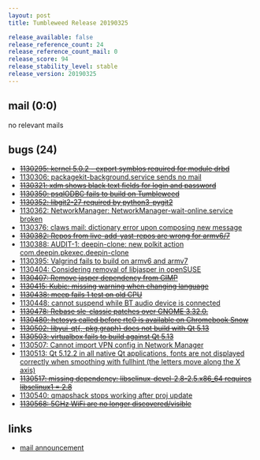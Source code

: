 ```yaml
---
layout: post
title: Tumbleweed Release 20190325

release_available: false
release_reference_count: 24
release_reference_count_mail: 0
release_score: 94
release_stability_level: stable
release_version: 20190325
---
```


## mail (0:0)

no relevant mails

## bugs (24)

<!--more-->

- ~~[1130295: kernel 5.0.2 - export symblos required for module drbd](https://bugzilla.opensuse.org/show_bug.cgi?id=1130295)~~
- [1130306: packagekit-background.service sends no mail](https://bugzilla.opensuse.org/show_bug.cgi?id=1130306)
- ~~[1130321: xdm shows black text fields for login and password](https://bugzilla.opensuse.org/show_bug.cgi?id=1130321)~~
- ~~[1130350: psqlODBC fails to build on Tumbleweed](https://bugzilla.opensuse.org/show_bug.cgi?id=1130350)~~
- ~~[1130352: libgit2-27 required by python3-pygit2](https://bugzilla.opensuse.org/show_bug.cgi?id=1130352)~~
- [1130362: NetworkManager: NetworkManager-wait-online.service broken](https://bugzilla.opensuse.org/show_bug.cgi?id=1130362)
- [1130376: claws mail: dictionary error upon composing new message](https://bugzilla.opensuse.org/show_bug.cgi?id=1130376)
- ~~[1130382: Repos from live-add-yast-repos are wrong for armv6/7](https://bugzilla.opensuse.org/show_bug.cgi?id=1130382)~~
- [1130388: AUDIT-1: deepin-clone: new polkit action com.deepin.pkexec.deepin-clone](https://bugzilla.opensuse.org/show_bug.cgi?id=1130388)
- [1130395: Valgrind fails to build on armv6 and armv7](https://bugzilla.opensuse.org/show_bug.cgi?id=1130395)
- [1130404: Considering removal of libjasper in openSUSE](https://bugzilla.opensuse.org/show_bug.cgi?id=1130404)
- ~~[1130407: Remove jasper dependency from GIMP](https://bugzilla.opensuse.org/show_bug.cgi?id=1130407)~~
- ~~[1130415: Kubic: missing warning when changing language](https://bugzilla.opensuse.org/show_bug.cgi?id=1130415)~~
- ~~[1130438: meep fails 1 test on old CPU](https://bugzilla.opensuse.org/show_bug.cgi?id=1130438)~~
- [1130448: cannot suspend while BT audio device is connected](https://bugzilla.opensuse.org/show_bug.cgi?id=1130448)
- ~~[1130478: Rebase sle-classic patches over GNOME 3.32.0.](https://bugzilla.opensuse.org/show_bug.cgi?id=1130478)~~
- ~~[1130480: hctosys called before rtc0 is available on Chromebook Snow](https://bugzilla.opensuse.org/show_bug.cgi?id=1130480)~~
- ~~[1130502: libyui-qt{,-pkg,graph} does not build with Qt 5.13](https://bugzilla.opensuse.org/show_bug.cgi?id=1130502)~~
- ~~[1130503: virtualbox fails to build against Qt 5.13](https://bugzilla.opensuse.org/show_bug.cgi?id=1130503)~~
- [1130507: Cannot import VPN config in Network Manager](https://bugzilla.opensuse.org/show_bug.cgi?id=1130507)
- [1130513: Qt 5.12.2 in all native Qt applications, fonts are not displayed correctly when smoothing with fullhint (the letters move along the X axis)](https://bugzilla.opensuse.org/show_bug.cgi?id=1130513)
- ~~[1130517: missing dependency: libselinux-devel-2.8-2.5.x86_64 requires libselinux1 = 2.8](https://bugzilla.opensuse.org/show_bug.cgi?id=1130517)~~
- [1130540: qmapshack stops working after proj update](https://bugzilla.opensuse.org/show_bug.cgi?id=1130540)
- ~~[1130568: 5GHz WiFi are no longer discovered/visible](https://bugzilla.opensuse.org/show_bug.cgi?id=1130568)~~



## links

- [mail announcement](https://lists.opensuse.org/opensuse-factory/2019-03/msg00365.html)
